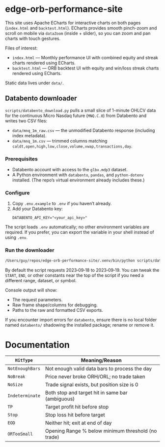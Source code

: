 # edge-orb-performance-site

This site uses Apache ECharts for interactive charts on both pages (`index.html` and `backtest.html`). ECharts provides smooth pinch-zoom and scroll on mobile via `dataZoom` (inside + slider), so you can zoom and pan charts with touch gestures.

Files of interest:
- `index.html` — Monthly performance UI with combined equity and streak charts rendered using ECharts.
- `backtest.html` — ORB backtest UI with equity and win/loss streak charts rendered using ECharts.

Static data lives under `data/`.

## Databento downloader

`scripts/databento_download.py` pulls a small slice of 1-minute OHLCV data for the continuous Micro Nasdaq future (`MNQ.C.0`) from Databento and writes two CSV files:
- `data/mnq_1m_raw.csv` — the unmodified Databento response (including index metadata).
- `data/mnq_1m.csv` — trimmed columns matching `caldt,open,high,low,close,volume,vwap,transactions,day`.

### Prerequisites
- Databento account with access to the `glbx.mdp3` dataset.
- A Python environment with `databento`, `pandas`, and `python-dotenv` installed. (The repo’s virtual environment already includes these.)

### Configure
1. Copy `.env.example` to `.env` if you haven’t already.
2. Add your Databento key:
   ```
   DATABENTO_API_KEY="<your_api_key>"
   ```

The script loads `.env` automatically; no other environment variables are required. If you prefer, you can export the variable in your shell instead of using `.env`.

### Run the downloader
```zsh
/Users/guy/repos/edge-orb-performance-site/.venv/bin/python scripts/databento_download.py
```

By default the script requests 2023‑09‑18 to 2023‑09‑19. You can tweak the `START`, `END`, or other constants near the top of the script if you need a different range, dataset, or symbol.

Console output will show:
- The request parameters.
- Raw frame shape/columns for debugging.
- Paths to the raw and formatted CSV exports.

If you encounter import errors for `databento`, ensure there is no local folder named `databento/` shadowing the installed package; rename or remove it.


# Documentation



| `HitType`        | Meaning/Reason                                     |
| ---------------- | -------------------------------------------------- |
| `NotEnoughBars`  | Not enough valid data bars to process the day      |
| `NoBreak`        | Price never broke ORH/ORL; no trade taken          |
| `NoSize`         | Trade signal exists, but position size is 0        |
| `Indeterminate`  | Both stop and target hit in same bar (ambiguous)   |
| `TP`             | Target profit hit before stop                      |
| `Stop`           | Stop loss hit before target                        |
| `EOD`            | Neither hit; exit at end of day                    |
| `ORTooSmall`     | Opening Range % below minimum threshold (no trade) |
